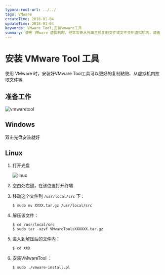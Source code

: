 ```yaml
---
typora-root-url: ../../
tags: VMware
createTime: 2018-01-04
updateTime: 2018-01-04
keywords: VMware Tool,安装Vmware工具
summary: 使用 VMware 虚拟机时，经常需要从外面主机复制文件或文件夹到虚拟机内，或者复制粘贴一段文字进虚拟机，安装 Vmware Tool 可以更高效的使用虚拟机来工作。
---
```


# 安装 VMware Tool 工具

使用 VMware 时，安装好VMware Tool工具可以更好的复制粘贴、从虚拟机内拉取文件等

## 准备工作

![vmwaretool](/images/os/tips/1/vmwaretool.png)

## Windows

双击光盘安装就好

## Linux

1. 打开光盘

   ![linux](/images/os/tips/1/linux.png)

2. 空白处右键，在该位置打开终端

3. 移动这个文件到 `/usr/local/src` 下：

   ```shell
   $ sudo mv XXXX.tar.gz /usr/local/src
   ```

4. 解压该文件：

   ```shell
   $ cd /usr/local/src
   $ sudo tar -xzvf VMwareToolsXXXXXX.tar.gz
   ```

5. 进入到解压后的文件内：

   ```shell
   $ cd XXX
   ```

6. 安装VMwareTool ：

   ```shell
   $ sudo ./vmware-install.pl
   ```